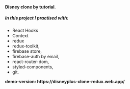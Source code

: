 <h4>Disney clone by tutorial. </h4>
<h5>In this project I practised with:</h5>
<ul>
    <li>React Hooks</li> 
    <li>Context</li> 
    <li>redux</li>
    <li>redux-toolkit,</li> 
    <li>firebase store,</li>
    <li>firebase-auth by email,</li>
    <li>react-router-dom, </li>
    <li>styled-components, </li>
    <li>git.</li>
</ul>
<b> demo-version: https://disneyplus-clone-redux.web.app/</b>
